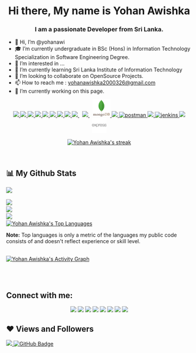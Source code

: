 <h1 align="center">Hi there, My name is Yohan Awishka</h1>

<h3 align="center">I am a passionate Developer from Sri Lanka.</h3>

- 👋 Hi, I’m @yohanawi
- 🎓 I’m currently undergraduate in BSc (Hons) in Information Technology Specialization in Software Engineering Degree.
- 👀 I’m interested in ...
- 🌱 I’m currently learning Sri Lanka Institute of Information Technology 
- 💞️ I’m looking to collaborate on OpenSource Projects.
- 📫 How to reach me : yohanawishka2000326@gmail.com
- 🔭 I’m currently working on this page. 

<p align="center"> 
    <a href="https://www.java.com" target="_blank"> <img src="https://img.icons8.com/color/48/000000/java-coffee-cup-logo.png"/> </a>
    <a href="https://reactjs.org/" target="_blank"> <img src="https://img.icons8.com/color/48/000000/react-native.png"/> </a>
    <a href="https://spring.io/projects/spring-boot" target="_blank"> <img src="https://img.icons8.com/color/48/000000/spring-logo.png"/> </a> 
    <a href="https://developer.mozilla.org/en-US/docs/Web/JavaScript" target="_blank"> <img src="https://img.icons8.com/color/48/000000/javascript.png"/> </a> 
    <a href="https://www.w3.org/html/" target="_blank"> <img src="https://img.icons8.com/color/48/000000/html-5.png"/> </a> 
    <a href="https://www.w3schools.com/css/" target="_blank"> <img src="https://img.icons8.com/color/48/000000/css3.png"/> </a> 
    <a href="https://getbootstrap.com" target="_blank"> <img src="https://img.icons8.com/color/48/000000/bootstrap.png"/> </a> 
    <a href="https://www.python.org" target="_blank"> <img src="https://img.icons8.com/color/48/000000/python.png"/> </a> 
    <a style="padding-right:8px;" href="https://nodejs.org" target="_blank"> <img src="https://img.icons8.com/color/48/000000/nodejs.png"/> </a> 
    <a style="padding-right:8px;" href="https://www.mysql.com/" target="_blank"> <img src="https://img.icons8.com/fluent/50/000000/mysql-logo.png"/> </a>
    <a href="https://www.mongodb.com/" target="_blank"> <img src="https://raw.githubusercontent.com/devicons/devicon/master/icons/mongodb/mongodb-original-wordmark.svg" alt="mongodb" width="48" height="48"/> </a> 
    <a href="https://firebase.google.com/" target="_blank"> <img src="https://img.icons8.com/color/48/000000/firebase.png"/> </a> 
    <a href="https://postman.com" target="_blank"> <img src="https://www.vectorlogo.zone/logos/getpostman/getpostman-icon.svg" alt="postman" width="45" height="45"/> </a>   
    <a href="https://git-scm.com/" target="_blank"> <img src="https://img.icons8.com/color/48/000000/git.png"/> </a> 
    <a href="https://www.jenkins.io" target="_blank"> <img src="https://www.vectorlogo.zone/logos/jenkins/jenkins-icon.svg" alt="jenkins" width="48" height="48"/> </a> 
    <a href="https://redux.js.org" target="_blank"> <img src="https://img.icons8.com/color/48/000000/redux.png"/> </a>
    <a href="https://expressjs.com" target="_blank"> <img src="https://raw.githubusercontent.com/devicons/devicon/master/icons/express/express-original-wordmark.svg" alt="express" width="40" height="40"/> </a>
</p>

<p align="center">
    <a href="https://github.com/yohanawi/github-readme-streak-stats">
        <img title="🔥 Get streak stats for your profile at git.io/streak-stats" alt="Yohan Awishka's streak" src="https://github-readme-streak-stats.herokuapp.com/?user=yohanawi&theme=black-ice&hide_border=true&stroke=0000&background=060A0CD0"/>
    </a>
</p>
</br>
<h2>📊 My Github Stats</h2>
<img src = "https://github-readme-stats.vercel.app/api?username=yohanawi&&show_icons=true&title_color=ffffff&icon_color=bb2acf&text_color=daf7dc&bg_color=151515"> 

![](https://github-readme-stats.vercel.app/api?username=yohanawi&theme=tokyonight&hide_border=false&include_all_commits=true&count_private=true)<br/>
![](https://github-readme-streak-stats.herokuapp.com/?user=yohanawi&theme=tokyonight&hide_border=false)<br/>
![](https://github-readme-stats.vercel.app/api/top-langs/?username=yohanawi&theme=tokyonight&hide_border=false&include_all_commits=true&count_private=true&layout=compact)
<br/>
 <a href="https://github.com/yohanawi/github-readme-stats"><img alt="Yohan Awishka's Top Languages" src="https://github-readme-stats.vercel.app/api/top-langs/?username=yohanawi&langs_count=8&count_private=true&layout=compact&theme=react&hide_border=true&bg_color=0D1117" /></a>
  <br/>
   
  <b>Note:</b> Top languages is only a metric of the languages my public code consists of and doesn't reflect experience or skill level.
<br/>
<br/>

<a href="https://github.com/yohanawi/github-readme-activity-graph"><img alt="Yohan Awishka's Activity Graph" src="https://activity-graph.herokuapp.com/graph?username=yohanawi&bg_color=0D1117&color=5BCDEC&line=5BCDEC&point=FFFFFF&hide_border=true" /></a>

<br/>
<br/>

## Connect with me:
<p align="center">
<a href = "https://www.linkedin.com/in/yohan-indrwansha-16921817a/" target="_blank"><img src="https://img.icons8.com/fluent/48/000000/linkedin.png"/></a>
<a href = "https://twitter.com/yohan_awishka1" target="_blank"><img src="https://img.icons8.com/fluent/48/000000/twitter.png"/></a>
<a href = "https://www.instagram.com/yohanawishka/" target="_blank"><img src="https://img.icons8.com/fluent/48/000000/instagram-new.png"/></a>
<a href = "https://www.facebook.com/yohan.awishka.3/" target="_blank"><img src="https://img.icons8.com/fluent/48/000000/facebook.png"/></a>    
<a href = "https://www.youtube.com/channel/UCJySLVr5-5fPVvaMg9h3BEg" target="_blank"><img src="https://img.icons8.com/fluent/48/000000/youtube.png"/></a>    
<a href = "https://www.behance.net/yohanawishka" target="_blank"><img src="https://img.icons8.com/fluent/48/000000/behance.png"/></a> 
<a href = "https://dribbble.com/yohanawishka" target="_blank"><img src="https://img.icons8.com/fluent/48/000000/dribbble.png"/></a> 
<a href = "https://github.com/yohanawi" target="_blank"><img src="https://img.icons8.com/fluent/48/000000/github.png"/></a>  
</p>

## ❤ Views and Followers
<a href="https://github.com/Meghna-DAS/github-profile-views-counter"> <img src="https://komarev.com/ghpvc/?username=yohanawi"> </a>
<a href="https://github.com/yohanawi?tab=followers"><img src="https://img.shields.io/github/followers/yohanawi?label=Followers&style=social" alt="GitHub Badge"></a>
<!---
yohanawi/yohanawi is a ✨ special ✨ repository because its `README.md` (this file) appears on your GitHub profile.
You can click the Preview link to take a look at your changes.
--->
